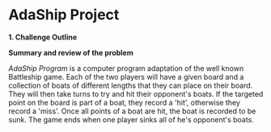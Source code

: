 # **AdaShip Project**

**1. Challenge Outline**

**Summary and review of the problem** 

*AdaShip Program* is a computer program adaptation of the well known Battleship game. 
Each of the two players will have a given board and a collection of boats of different lengths that they can place on their board. 
They will then take turns to try and hit their opponent's boats. If the targeted point on the board is part of a boat, they record a 'hit', otherwise they record a 'miss'.
Once all points of a boat are hit, the boat is recorded to be sunk. The game ends when one player sinks all of he's opponent's boats.